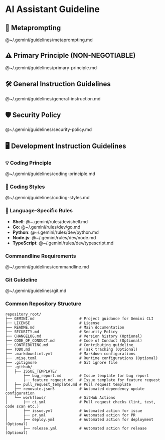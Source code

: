 # AI Assistant Guideline

## 🤖 Metaprompting

@~/.gemini/guidelines/metaprompting.md

## ⚠️ Primary Principle (NON-NEGOTIABLE)

@~/.gemini/guidelines/primary-principle.md

## 🛠️ General Instruction Guidelines

@~/.gemini/guidelines/general-instruction.md

## 🛡️ Security Policy

@~/.gemini/guidelines/security-policy.md

## 🖥️ Development Instruction Guidelines

### 💡 Coding Principle

@~/.gemini/guidelines/coding-principle.md

### 🎨 Coding Styles

@~/.gemini/guidelines/coding-styles.md

### 🔡 Language-Specific Rules

- **Shell**: @~.gemini/rules/dev/shell.md
- **Go**: @~/.gemini/rules/dev/go.md
- **Python**: @~/.gemini/rules/dev/python.md
- **Node.js**: @~/.gemini/rules/dev/node.md
- **TypeScript**: @~/.gemini/rules/dev/typescript.md

### Commandline Requirements

@~/.gemini/guidelines/commandline.md

### Git Guideline

@~/.gemini/guidelines/git.md

### Common Repository Structure

```text
repository_root/
├── GEMINI.md                    # Project guidance for Gemini CLI
├── LICENSE                      # License
├── README.md                    # Main documentation
├── SECURITY.md                  # Security Policy
├── CHANGELOG.md                 # Version history (Optional)
├── CODE_OF_CONDUCT.md           # Code of Conduct (Optional)
├── CONTRIBUTING.md              # Contributing guideline
├── TODO.md                      # Task tracking (Optional)
├── .markdownlint.yml            # Markdown configurations
├── .mise.toml                   # Runtime configurations (Optional)
├── .gitignore                   # Git ignore file
├── .github/
│   ├── ISSUE_TEMPLATE/
│       ├── bug_report.md        # Issue template for bug report
│       ├── feature_request.md   # Issue template for feature request
│   ├── pull_request_template.md # Pull request template
│   ├── renovate.json5           # Automated dependency update configuration
│   └── workflows/               # GitHub Actions
│       ├── ci.yml               # Pull request checks (lint, test, code scan etc.)
│       ├── issue.yml            # Automated action for issue
│       ├── pr.yml               # Automated action for PR
│       ├── deploy.yml           # Automated action for deployment (Optional)
│       ├── release.yml          # Automated action for release (Optional)

```
